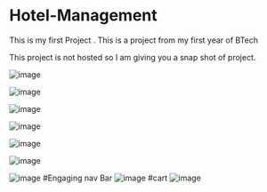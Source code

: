 # Hotel-Management
This is my first Project . This is a project from my first year of BTech

This project is not hosted so I am giving you a snap shot of project.

![image](https://github.com/user-attachments/assets/d724fdf1-6d3d-464d-8763-fd0a6760eb24)

![image](https://github.com/user-attachments/assets/c13fab95-fb54-4d9e-a323-ee2f4692c8c0)

![image](https://github.com/user-attachments/assets/4b9a276c-ae6a-4c0d-a20b-06a230d8ddf0)

![image](https://github.com/user-attachments/assets/697dbea5-b140-410c-85f2-822992613369)

![image](https://github.com/user-attachments/assets/b73eebd4-aebd-40da-b90b-9098a254d99b)

![image](https://github.com/user-attachments/assets/668d4596-458c-4f96-8a3b-9a0c0da713c7)

![image](https://github.com/user-attachments/assets/2045be8a-7dba-4246-ab29-0450206b7cce)
#Engaging nav Bar
![image](https://github.com/user-attachments/assets/3483a3d1-3f7a-4c5c-a763-229d9e7f5615)
#cart 
![image](https://github.com/user-attachments/assets/1f6d6cc4-87da-4f91-92fe-c204999721a8)

